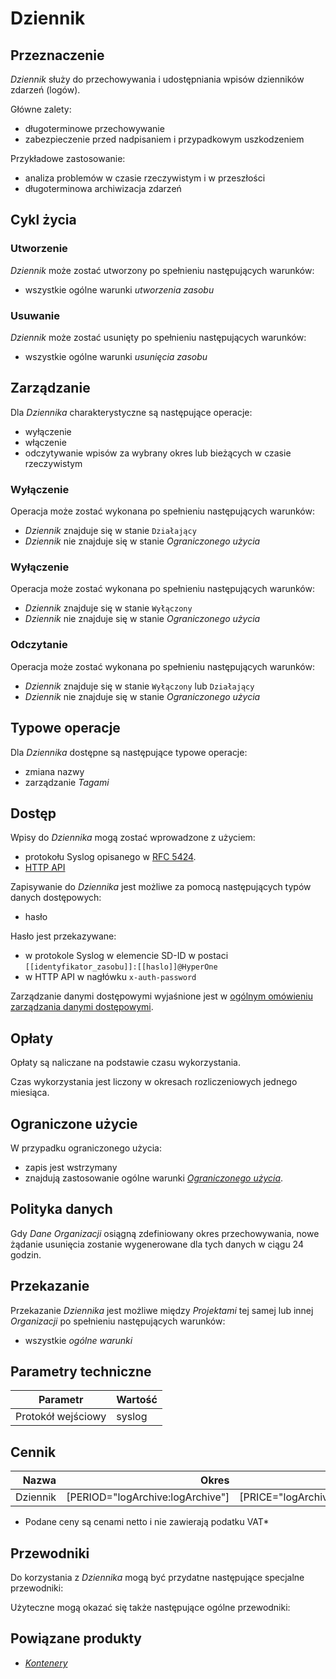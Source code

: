 # Dziennik <Badge text="wkrótce"/>

## Przeznaczenie

*Dziennik* służy do przechowywania i udostępniania wpisów dzienników zdarzeń (logów).

Główne zalety:

 * długoterminowe przechowywanie
 * zabezpieczenie przed nadpisaniem i przypadkowym uszkodzeniem

Przykładowe zastosowanie:

 * analiza problemów w czasie rzeczywistym i w przeszłości
 * długoterminowa archiwizacja zdarzeń

## Cykl życia

### Utworzenie

*Dziennik* może zostać utworzony po spełnieniu następujących warunków:

 * wszystkie ogólne warunki *utworzenia zasobu*

### Usuwanie

*Dziennik* może zostać usunięty po spełnieniu następujących warunków:

 * wszystkie ogólne warunki *usunięcia zasobu*

## Zarządzanie

Dla *Dziennika* charakterystyczne są następujące operacje:

 * wyłączenie
 * włączenie
 * odczytywanie wpisów za wybrany okres lub bieżących w czasie rzeczywistym

### Wyłączenie

Operacja może zostać wykonana po spełnieniu następujących warunków:

 * *Dziennik* znajduje się w stanie ```Działający```
 * *Dziennik* nie znajduje się w stanie *Ograniczonego użycia*

### Wyłączenie

Operacja może zostać wykonana po spełnieniu następujących warunków:

 * *Dziennik* znajduje się w stanie ```Wyłączony```
 * *Dziennik* nie znajduje się w stanie *Ograniczonego użycia*

### Odczytanie

Operacja może zostać wykonana po spełnieniu następujących warunków:

 * *Dziennik* znajduje się w stanie ```Wyłączony``` lub ```Działający```
 * *Dziennik* nie znajduje się w stanie *Ograniczonego użycia*

## Typowe operacje

Dla *Dziennika* dostępne są następujące typowe operacje:

 * zmiana nazwy
 * zarządzanie *Tagami*

## Dostęp

Wpisy do *Dziennika* mogą zostać wprowadzone z użyciem:

 * protokołu Syslog opisanego w [RFC 5424](https://tools.ietf.org/html/rfc5424).
 * [HTTP API](./log-archive/http.md)

Zapisywanie do *Dziennika* jest możliwe za pomocą następujących typów danych dostępowych:

 * hasło

Hasło jest przekazywane:

 * w protokole Syslog w elemencie SD-ID w postaci ``[[identyfikator_zasobu]]:[[haslo]]@HyperOne``
 * w HTTP API w nagłówku ```x-auth-password```

Zarządzanie danymi dostępowymi wyjaśnione jest w [ogólnym omówieniu zarządzania danymi dostępowymi](/platform/resource.html#dane-dostepowe).

## Opłaty

Opłaty są naliczane na podstawie czasu wykorzystania.

Czas wykorzystania jest liczony w okresach rozliczeniowych jednego miesiąca.

## Ograniczone użycie

W przypadku ograniczonego użycia:

 * zapis jest wstrzymany
 * znajdują zastosowanie ogólne warunki *[Ograniczonego użycia](/platform/resource.md#ograniczone-uzycie)*.

## Polityka danych

Gdy *Dane Organizacji* osiągną zdefiniowany okres przechowywania, nowe żądanie usunięcia zostanie wygenerowane dla tych danych w ciągu 24 godzin.

<!-- partial-regions.md -->

## Przekazanie

Przekazanie *Dziennika* jest możliwe między *Projektami* tej samej lub innej *Organizacji* po spełnieniu następujących warunków:

 * wszystkie *ogólne warunki*

## Parametry techniczne

Parametr           | Wartość
------------------ | ------
Protokół wejściowy | syslog

## Cennik

Nazwa        | Okres                             | Cena (PLN)                      |  Uwagi
-----------: | --------------------------------: | ------------------------------: | :----:
Dziennik     | [PERIOD="logArchive:logArchive"]  | [PRICE="logArchive:logArchive"] |

 * Podane ceny są cenami netto i nie zawierają podatku VAT*

## Przewodniki

Do korzystania z *Dziennika* mogą być przydatne następujące specjalne przewodniki:

<PageList path_re="guide/storage/log-archive/"/>

Użyteczne mogą okazać się także następujące ogólne przewodniki:

<PageList path_re="guide/resource/"/>

## Powiązane produkty

 * *[Kontenery](/resource/compute/container.md)*
